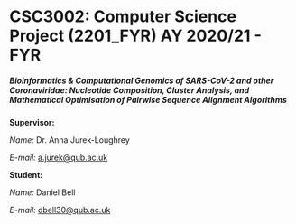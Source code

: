 # CSC3002: Computer Science Project (2201_FYR) AY 2020/21 - FYR

##### Bioinformatics & Computational Genomics of SARS-CoV-2 and other Coronaviridae: Nucleotide Composition, Cluster Analysis, and Mathematical Optimisation of Pairwise Sequence Alignment Algorithms

**Supervisor:**

*Name:* Dr. Anna Jurek-Loughrey

*E-mail:* a.jurek@qub.ac.uk


**Student:**

*Name:* Daniel Bell

*E-mail:* dbell30@qub.ac.uk